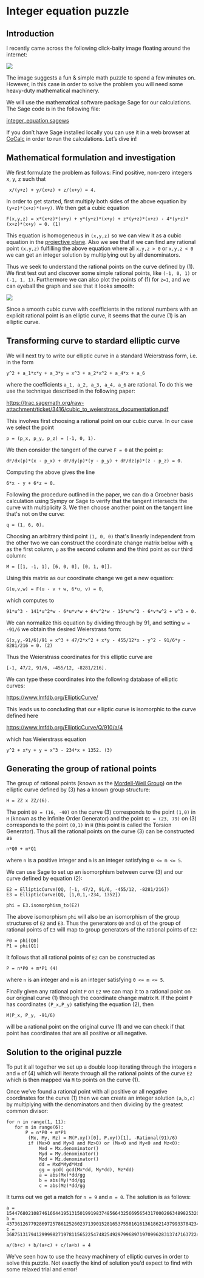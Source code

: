 # Integer equation puzzle

## Introduction

I recently came across the following click-baity image floating around the internet:

![](https://github.com/christianlundkvist/blog/blob/master/2020_07_07_integer_equation_puzzle/files/original_puzzle.png?raw=true)

The image suggests a fun & simple math puzzle to spend a few minutes on. However, in this case in order to solve the problem you will need some heavy-duty mathematical machinery.

We will use the mathematical software package Sage for our calculations. The Sage code is in the following file:

[integer_equation.sagews](https://github.com/christianlundkvist/blog/blob/master/2020_07_07_integer_equation_puzzle/files/integer_equation.sagews)

If you don’t have Sage installed locally you can use it in a web browser at [CoCalc](https://cocalc.com) in order to run the calculations. Let’s dive in!

## Mathematical formulation and investigation

We first formulate the problem as follows: Find positive, non-zero integers x, y, z such that 

```
 x/(y+z) + y/(x+z) + z/(x+y) = 4.
```

In order to get started, first multiply both sides of the above equation by `(y+z)*(x+z)*(x+y)`. We then get a cubic equation

```
F(x,y,z) = x*(x+z)*(x+y) + y*(y+z)*(x+y) + z*(y+z)*(x+z) - 4*(y+z)*(x+z)*(x+y) = 0. (1)
```

This equation is homogeneous in `(x,y,z)` so we can view it as a cubic equation in the [projective plane](https://en.wikipedia.org/wiki/Projective_plane). Also we see that if we can find any rational point `(x,y,z)` fulfilling the above equation where all `x,y,z > 0` or `x,y,z < 0` we can get an integer solution by multiplying out by all denominators.

Thus we seek to understand the rational points on the curve defined by (1). We first test out and discover some simple rational points, like `(-1, 0, 1)` or `(-1, 1, 1)`. Furthermore we can also plot the points of (1) for `z=1`, and we can eyeball the graph and see that it looks smooth:

![](https://github.com/christianlundkvist/blog/blob/master/2020_07_07_integer_equation_puzzle/files/cubic_plot.jpg?raw=true)

Since a smooth cubic curve with coefficients in the rational numbers with an explicit rational point is an elliptic curve, it seems that the curve (1) is an elliptic curve.

## Transforming curve to stardard elliptic curve

We will next try to write our elliptic curve in a standard Weierstrass form, i.e. in the form

```
y^2 + a_1*x*y + a_3*y = x^3 + a_2*x^2 + a_4*x + a_6
```

where the coefficients `a_1, a_2, a_3, a_4, a_6` are rational. To do this we use the technique described in the following paper:

<https://trac.sagemath.org/raw-attachment/ticket/3416/cubic_to_weierstrass_documentation.pdf>

This involves first choosing a rational point on our cubic curve. In our case we select the point 

```
p = (p_x, p_y, p_z) = (-1, 0, 1). 
```

We then consider the tangent of the curve `F = 0` at the point `p`:

```
dF/dx(p)*(x - p_x) + dF/dy(p)*(y - p_y) + dF/dz(p)*(z - p_z) = 0.
```

Computing the above gives the line

```
6*x - y + 6*z = 0.
```

Following the procedure outlined in the paper, we can do a Groebner basis calculation using Sympy or Sage to verify that the tangent intersects the curve with multiplicity 3. We then choose another point on the tangent line that's not on the curve:

```
q = (1, 6, 0).
```

Choosing an arbitrary third point `(1, 0, 0)` that's linearly independent from the other two we can construct the coordinate change matrix below with `q` as the first column, `p` as the second column and the third point as our third column:

```
M = [[1, -1, 1], [6, 0, 0], [0, 1, 0]].
```

Using this matrix as our coordinate change we get a new equation:

```
G(u,v,w) = F(u - v + w, 6*u, v) = 0,
```

which computes to

```
91*u^3 - 141*u^2*w - 6*u*v*w + 6*v^2*w - 15*u*w^2 - 6*v*w^2 + w^3 = 0.
```

We can normalize this equation by dividing through by 91, and setting `w = -91/6` we obtain the desired Weierstrass form:

```
G(x,y,-91/6)/91 = x^3 + 47/2*x^2 + x*y - 455/12*x - y^2 - 91/6*y - 8281/216 = 0. (2)
```

Thus the Weierstrass coordinates for this elliptic curve are

```
[-1, 47/2, 91/6, -455/12, -8281/216].
```

We can type these coordinates into the following database of elliptic curves:

<https://www.lmfdb.org/EllipticCurve/>

This leads us to concluding that our elliptic curve is isomorphic to the curve defined here

<https://www.lmfdb.org/EllipticCurve/Q/910/a/4>

which has Weierstrass equation

```
y^2 + x*y + y = x^3 - 234*x + 1352. (3)
```

## Generating the group of rational points

The group of rational points (known as the [Mordell-Weil Group](https://en.wikipedia.org/wiki/Mordell%E2%80%93Weil_theorem)) on the elliptic curve defined by (3) has a known group structure:

```
H = ZZ x ZZ/(6).
```

The point `Q0 = (16, -40)` on the curve (3) corresponds to the point `(1,0)` in `H` (known as the Infinite Order Generator) and the point `Q1 = (23, 79)` on (3) corresponds to the point `(0,1)` in `H` (this point is called the Torsion Generator). Thus all the rational points on the curve (3) can be constructed as

```
n*Q0 + m*Q1
```

where `n` is a positive integer and `m` is an integer satisfying `0 <= m <= 5`.

We can use Sage to set up an isomorphism between curve (3) and our curve defined by equation (2):

```
E2 = EllipticCurve(QQ, [-1, 47/2, 91/6, -455/12, -8281/216])
E3 = EllipticCurve(QQ, [1,0,1,-234, 1352])

phi = E3.isomorphism_to(E2)
```

The above isomorphism `phi` will also be an isomorphism of the group structures of `E2` and `E3`. Thus the generators `Q0` and `Q1` of the group of rational points of `E3` will map to group generators of the rational points of `E2`:

```
P0 = phi(Q0)
P1 = phi(Q1)
```

It follows that all rational points of `E2` can be constructed as

```
P = n*P0 + m*P1 (4)
```

where `n` is an integer and `m` is an integer satisfying `0 <= m <= 5`.

Finally given any rational point `P` on `E2` we can map it to a rational point on our original curve (1) through the coordinate change matrix `M`. If the point `P` has coordinates `(P_x,P_y)` satisfying the equation (2), then 

```
M(P_x, P_y, -91/6)
```

will be a rational point on the original curve (1) and we can check if that point has coordinates that are all positive or all negative.

## Solution to the original puzzle

To put it all together we set up a double loop iterating through the integers `n` and `m` of (4) which will iterate through all the rational points of the curve `E2` which is then mapped via `M` to points on the curve (1).

Once we’ve found a rational point with all positive or all negative coordinates for the curve (1) then we can create an integer solution `(a,b,c)` by multiplying with the denominators and then dividing by the greatest common divisor:

```
for n in range(1, 11):
   for m in range(6):
       P = n*P0 + m*P1
        (Mx, My, Mz) = M(P.xy()[0], P.xy()[1], -Rational(91)/6)
        if (Mx>0 and My>0 and Mz>0) or (Mx<0 and My<0 and Mz<0):
            Mxd = Mx.denominator()
            Myd = My.denominator()
            Mzd = Mz.denominator()
            dd = Mxd*Myd*Mzd
            gg = gcd( gcd(Mx*dd, My*dd), Mz*dd)
            a = abs(Mx)*dd/gg
            b = abs(My)*dd/gg
            c = abs(Mz)*dd/gg
```

It turns out we get a match for `n = 9` and `m = 0`. The solution is as follows:

```
a = 154476802108746166441951315019919837485664325669565431700026634898253202035277999
b = 4373612677928697257861252602371390152816537558161613618621437993378423467772036
c = 36875131794129999827197811565225474825492979968971970996283137471637224634055579

a/(b+c) + b/(a+c) + c/(a+b) = 4
```

We've seen how to use the heavy machinery of elliptic curves in order to solve this puzzle. Not exactly the kind of solution you’d expect to find with some relaxed trial and error!
